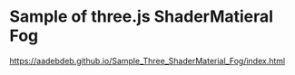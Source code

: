 # Sample of three.js ShaderMatieral Fog

https://aadebdeb.github.io/Sample_Three_ShaderMaterial_Fog/index.html